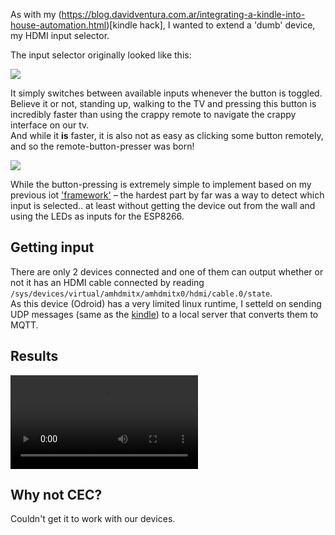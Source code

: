As with my (https://blog.davidventura.com.ar/integrating-a-kindle-into-house-automation.html)[kindle hack], I wanted to extend a 'dumb' device, my HDMI input selector.

The input selector originally looked like this:

![](images/hdmi_switcher_example.jpg)

It simply switches between available inputs whenever the button is toggled.  
Believe it or not, standing up, walking to the TV and pressing this button is incredibly faster than using the crappy remote to navigate the crappy interface on our tv.  
And while it **is** faster, it is also not as easy as clicking some button remotely, and so the remote-button-presser was born!

![](images/hdmi_switcher.jpg)

While the button-pressing is extremely simple to implement based on my previous iot ['framework'](https://github.com/DavidVentura/iot_home/blob/master/firmware/rf433.py) &ndash; the hardest part by far was a way to detect
which input is selected.. at least without getting the device out from the wall and using the LEDs as inputs for the ESP8266.

## Getting input 

There are only 2 devices connected and one of them can output whether or not it has an HDMI cable connected by reading `/sys/devices/virtual/amhdmitx/amhdmitx0/hdmi/cable.0/state`.  
As this device (Odroid) has a very limited linux runtime, I setteld on sending UDP messages (same as the [kindle](https://blog.davidventura.com.ar/integrating-a-kindle-into-house-automation.html)) to a local server that converts them to MQTT.

## Results

<video controls="true"><source src="videos/tv_switching.mp4"></video>


## Why not CEC?

Couldn't get it to work with our devices.

